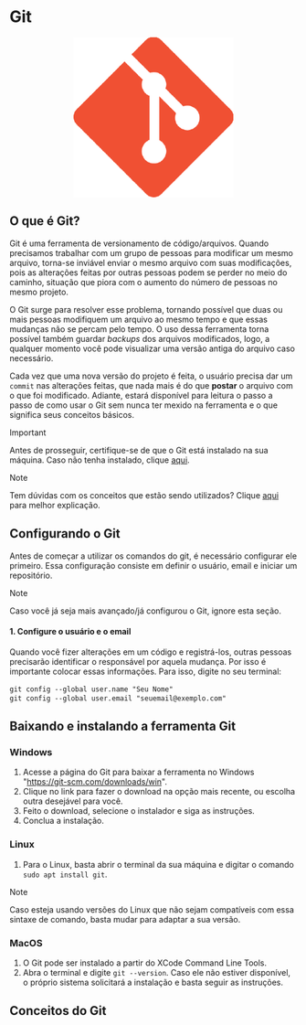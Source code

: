 # Git
<div style='display:flex; justify-content:center;'>
    <img src='../imagens/git.png'>
</div>

## O que é Git?
Git é uma ferramenta de versionamento de código/arquivos. Quando precisamos trabalhar com um grupo de pessoas para modificar um mesmo arquivo, torna-se inviável enviar o mesmo arquivo com suas modificações, pois as alterações feitas por outras pessoas podem se perder no meio do caminho, situação que piora com o aumento do número de pessoas no mesmo projeto. 

O Git surge para resolver esse problema, tornando possível que duas ou mais pessoas modifiquem um arquivo ao mesmo tempo e que essas mudanças não se percam pelo tempo. O uso dessa ferramenta torna possível também guardar *backups* dos arquivos modificados, logo, a qualquer momento você pode visualizar uma versão antiga do arquivo caso necessário.

Cada vez que uma nova versão do projeto é feita, o usuário precisa dar um ```commit``` nas alterações feitas, que nada mais é do que **postar** o arquivo com o que foi modificado. Adiante, estará disponível para leitura o passo a passo de como usar o Git sem nunca ter mexido na ferramenta e o que significa seus conceitos básicos.

> [!IMPORTANT]
> Antes de prosseguir, certifique-se de que o Git está instalado na sua máquina. Caso não tenha instalado, clique [aqui](#instalando-a-ferramenta-git).

> [!NOTE]
> Tem dúvidas com os conceitos que estão sendo utilizados? Clique [aqui](#conceitos-do-git) para melhor explicação.

## Configurando o Git
Antes de começar a utilizar os comandos do git, é necessário configurar ele primeiro. Essa configuração consiste em definir o usuário, email e iniciar um repositório. 

> [!NOTE]
> Caso você já seja mais avançado/já configurou o Git, ignore esta seção.

#### 1. Configure o usuário e o email
Quando você fizer alterações em um código e registrá-los, outras pessoas precisarão identificar o responsável por aquela mudança. Por isso é importante colocar essas informações. Para isso, digite no seu terminal:
```git
git config --global user.name "Seu Nome"
git config --global user.email "seuemail@exemplo.com" 
```


## Baixando e instalando a ferramenta Git
### Windows
1. Acesse a página do Git para baixar a ferramenta no Windows "https://git-scm.com/downloads/win".
2. Clique no link para fazer o download na opção mais recente, ou escolha outra desejável para você.
3. Feito o download, selecione o instalador e siga as instruções.
4. Conclua a instalação.

### Linux
1. Para o Linux, basta abrir o terminal da sua máquina e digitar o comando ```sudo apt install git```.
> [!NOTE]
> Caso esteja usando versões do Linux que não sejam compatíveis com essa sintaxe de comando, basta mudar para adaptar a sua versão.

### MacOS
1. O Git pode ser instalado a partir do XCode Command Line Tools.
2. Abra o terminal e digite ```git --version```. Caso ele não estiver disponível, o próprio sistema solicitará a instalação e basta seguir as instruções.

## Conceitos do Git